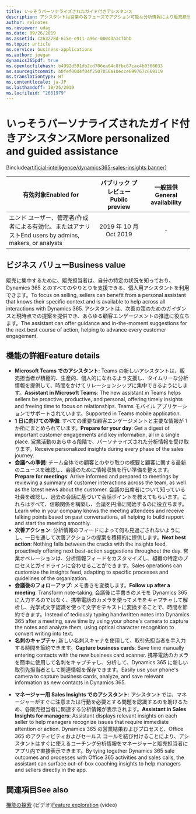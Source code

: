 ```yaml
---
title: いっそうパーソナライズされたガイド付きアシスタンス
description: アシスタントは営業の各フェーズでアクション可能な分析情報により販売担当者を支援します。 今後、アシスタントは特定のニーズに基づいて、異なるロールの販売担当者をガイドします。 2019 年リリース ウェーブ 2 では、アシスタントを Microsoft Teams アプリケーションと Sales Insights アプリケーションで使用できるようにすることに焦点を当てています。
author: relnotes
ms.reviewer: udag
ms.date: 09/26/2019
ms.assetid: c263278d-615e-e911-a96c-000d3a1c7bbb
ms.topic: article
ms.service: business-applications
ms.author: joegan
dynamics365pdf: true
ms.openlocfilehash: b4992d591db2cd706ea64c8fbc67cac4b0366033
ms.sourcegitcommit: b0fef00d4f04f2507056a10ecce699767c669119
ms.translationtype: HT
ms.contentlocale: ja-JP
ms.lasthandoff: 10/25/2019
ms.locfileid: "2661979"
---
```

# <a name="more-personalized-and-guided-assistance"></a><span data-ttu-id="b1ad6-105">いっそうパーソナライズされたガイド付きアシスタンス</span><span class="sxs-lookup"><span data-stu-id="b1ad6-105">More personalized and guided assistance</span></span>
[!include[artificial-intelligence/dynamics365-sales-insights banner](../includes/artificial-intelligence/dynamics365-sales-insights.md)]

| <span data-ttu-id="b1ad6-106">有効対象</span><span class="sxs-lookup"><span data-stu-id="b1ad6-106">Enabled for</span></span>    |  <span data-ttu-id="b1ad6-107">パブリック プレビュー</span><span class="sxs-lookup"><span data-stu-id="b1ad6-107">Public preview</span></span> | <span data-ttu-id="b1ad6-108">一般提供</span><span class="sxs-lookup"><span data-stu-id="b1ad6-108">General availability</span></span> | 
| ---------- | :----------: |:----------: |
|<span data-ttu-id="b1ad6-109">エンド ユーザー、管理者/作成者による有効化、またはアナリスト</span><span class="sxs-lookup"><span data-stu-id="b1ad6-109">End users by admins, makers, or analysts</span></span>|<span data-ttu-id="b1ad6-110">2019 年 10 月</span><span class="sxs-lookup"><span data-stu-id="b1ad6-110">Oct 2019</span></span>| -|


## <a name="business-value"></a><span data-ttu-id="b1ad6-111">ビジネス バリュー</span><span class="sxs-lookup"><span data-stu-id="b1ad6-111">Business value</span></span>
<!-- bv start -->
<span data-ttu-id="b1ad6-112">販売に集中するために、販売担当者は、自分の特定の状況を知っており、Dynamics 365 とのすべてのやりとりを支援できる、個人用アシスタントを利用できます。</span><span class="sxs-lookup"><span data-stu-id="b1ad6-112">To focus on selling, sellers can benefit from a personal assistant that knows their specific context and is available to help across all interactions with Dynamics 365.</span></span> <span data-ttu-id="b1ad6-113">アシスタントは、次善の策のためのガイダンスと現時点での提案を提供でき、あらゆる顧客エンゲージメントの推進に役立ちます。</span><span class="sxs-lookup"><span data-stu-id="b1ad6-113">The assistant can offer guidance and in-the-moment suggestions for the next best course of action, helping to advance every customer engagement.</span></span>
<!-- bv end -->



## <a name="feature-details"></a><span data-ttu-id="b1ad6-114">機能の詳細</span><span class="sxs-lookup"><span data-stu-id="b1ad6-114">Feature details</span></span>
<!--feature detail start -->
- <span data-ttu-id="b1ad6-115">**Microsoft Teams でのアシスタント**: Teams の新しいアシスタントは、販売担当者が積極的、生産的、個人的になれるよう支援し、タイムリーな分析情報を提供して、時間をかけてリレーションシップに集中できるようにします。</span><span class="sxs-lookup"><span data-stu-id="b1ad6-115">**Assistant in Microsoft Teams**: The new assistant in Teams helps sellers be proactive, productive, and personal, offering timely insights and freeing time to focus on relationships.</span></span> <span data-ttu-id="b1ad6-116">Teams モバイル アプリケーションでサポートされています。</span><span class="sxs-lookup"><span data-stu-id="b1ad6-116">Supported in Teams mobile application.</span></span>  
- <span data-ttu-id="b1ad6-117">**1 日に向けての準備**: すべての重要な顧客エンゲージメントと主要な情報が 1 か所にまとめられています。</span><span class="sxs-lookup"><span data-stu-id="b1ad6-117">**Prepare for your day**: Get a digest of important customer engagements and key information, all in a single place.</span></span> <span data-ttu-id="b1ad6-118">営業活動のあらゆる段階で、パーソナライズされた分析情報を受け取ります。</span><span class="sxs-lookup"><span data-stu-id="b1ad6-118">Receive personalized insights during every phase of the sales journey.</span></span> 
 - <span data-ttu-id="b1ad6-119">**会議への準備**: チーム全体での顧客とのやり取りの概要と顧客に関する最新のニュースを確認し、会議のために情報収集を行い準備を整えます。</span><span class="sxs-lookup"><span data-stu-id="b1ad6-119">**Prepare for meetings**: Arrive informed and prepared to meetings by reviewing a summary of customer interactions across the team, as well as the latest news about the customer.</span></span> <span data-ttu-id="b1ad6-120">会議の出席者について知っている社員を確認し、過去の会話に基づいて会話ポイントを教えてもらいます。これらはすべて、信頼関係を構築し、会議を円滑に開始するのに役立ちます。</span><span class="sxs-lookup"><span data-stu-id="b1ad6-120">Learn who in your company knows the meeting attendees and receive talking points based on past conversations, all helping to build rapport and start the meeting smoothly.</span></span> 
 - <span data-ttu-id="b1ad6-121">**次善アクション**: 分析情報のフィードによって何も見過ごされないようにし、一日を通して次善アクションの提案を積極的に提供します。</span><span class="sxs-lookup"><span data-stu-id="b1ad6-121">**Next best action**: Nothing falls between the cracks with the insights feed, proactively offering next best-action suggestions throughout the day.</span></span> <span data-ttu-id="b1ad6-122">営業オペレーションは、分析情報フィードをカスタマイズし、組織の特定のプロセスとガイドラインに合わせることができます。</span><span class="sxs-lookup"><span data-stu-id="b1ad6-122">Sales operations can customize the insights feed, adapting to specific processes and guidelines of the organization.</span></span> 
 - <span data-ttu-id="b1ad6-123">**会議後のフォローアップ**: メモ書きを変換します。</span><span class="sxs-lookup"><span data-stu-id="b1ad6-123">**Follow up after a meeting**: Transform note-taking.</span></span> <span data-ttu-id="b1ad6-124">会議後に手書きのメモを Dynamics 365 に入力するのではなく、携帯電話のカメラを使ってメモをキャプチャして解析し、光学式文字認識を使って文字をテキストに変換することで、時間を節約できます。</span><span class="sxs-lookup"><span data-stu-id="b1ad6-124">Instead of tediously typing handwritten notes into Dynamics 365 after a meeting, save time by using your phone's camera to capture the notes and analyze them, using optical character recognition to convert writing into text.</span></span> 
 - <span data-ttu-id="b1ad6-125">**名刺のキャプチャ**: 新しい名刺スキャナを使用して、取引先担当者を手入力する時間を節約できます。</span><span class="sxs-lookup"><span data-stu-id="b1ad6-125">**Capture business cards**: Save time manually entering contacts with the new business card scanner.</span></span> <span data-ttu-id="b1ad6-126">携帯電話のカメラを簡単に使用して名刺をキャプチャし、分析して、Dynamics 365 に新しい取引先担当者として関連情報を保存できます。</span><span class="sxs-lookup"><span data-stu-id="b1ad6-126">Easily use your phone's camera to capture business cards, analyze, and save relevant information as new contacts in Dynamics 365.</span></span> 


<!--
![put alt text here](media/more-personalized-assistant-sellers-2.png "") -->
<!-- Picture 2 -->  
<!--![put alt text here](media/more-personalized-assistant-sellers-3.png "") -->
<!-- Picture 12 -->

- <span data-ttu-id="b1ad6-127">**マネージャー用 Sales Insights でのアシスタント**: アシスタントでは、マネージャーがすぐに注意または行動を必要とする問題を認識するのを助けるため、各販売担当者に関連する分析情報が表示されます。</span><span class="sxs-lookup"><span data-stu-id="b1ad6-127">**Assistant in Sales Insights for managers**: Assistant displays relevant insights on each seller to help managers recognize issues that require immediate attention or action.</span></span> <span data-ttu-id="b1ad6-128">Dynamics 365 の営業結果およびプロセスと、Office 365 のアクティビティおよびセールス コールを結び付けることにより、アシスタントはすぐに使えるコーチング分析情報をマネージャーと販売担当者にアプリ内で直接表示できます。</span><span class="sxs-lookup"><span data-stu-id="b1ad6-128">By tying together Dynamics 365 sale outcomes and processes with Office 365 activities and sales calls, the assistant can surface out-of-box coaching insights to help managers and sellers directly in the app.</span></span>
<!--feature detail end -->










## <a name="see-also"></a><span data-ttu-id="b1ad6-129">関連項目</span><span class="sxs-lookup"><span data-stu-id="b1ad6-129">See also</span></span>
<span data-ttu-id="b1ad6-130">[機能の探索](https://aka.ms/ROGSI19RW2ROV1) (ビデオ)</span><span class="sxs-lookup"><span data-stu-id="b1ad6-130">[Feature exploration](https://aka.ms/ROGSI19RW2ROV1) (video)</span></span>

